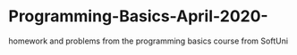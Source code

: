 # Programming-Basics-April-2020-
homework and problems from the programming basics course from SoftUni

